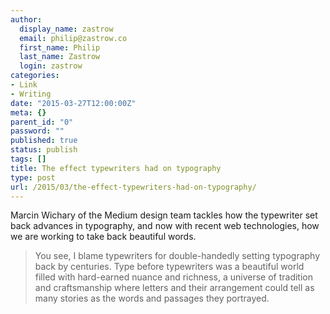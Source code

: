 ```yaml
---
author:
  display_name: zastrow
  email: philip@zastrow.co
  first_name: Philip
  last_name: Zastrow
  login: zastrow
categories:
- Link
- Writing
date: "2015-03-27T12:00:00Z"
meta: {}
parent_id: "0"
password: ""
published: true
status: publish
tags: []
title: The effect typewriters had on typography
type: post
url: /2015/03/the-effect-typewriters-had-on-typography/
---
```

<p>Marcin Wichary of the Medium design team tackles how the typewriter set back advances in typography, and now with recent web technologies, how we are working to take back beautiful words.</p>
<blockquote>
<p>You see, I blame typewriters for double-handedly setting typography back by centuries. Type before typewriters was a beautiful world filled with hard-earned nuance and richness, a universe of tradition and craftsmanship where letters and their arrangement could tell as many stories as the words and passages they portrayed.</p>
</blockquote>
